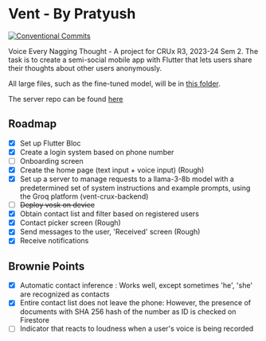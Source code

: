 # Vent - By Pratyush
[![Conventional Commits](https://img.shields.io/badge/Conventional%20Commits-1.0.0-%23FE5196?logo=conventionalcommits&logoColor=white)](https://conventionalcommits.org)

Voice Every Nagging Thought - A project for CRUx R3, 2023-24 Sem 2.
The task is to create a semi-social mobile app with Flutter that lets users share their thoughts
about other users anonymously.

All large files, such as the fine-tuned model, will be in [this folder](https://drive.google.com/drive/folders/1RM144zNfT8wIwAU7H0xQPsNJ7UWmH3V1?usp=sharing).

The server repo can be found [here](https://github.com/RedMiner2005/vent-crux-backend)

## Roadmap
- [x] Set up Flutter Bloc
- [x] Create a login system based on phone number
- [ ] Onboarding screen
- [x] Create the home page (text input + voice input) (Rough)
- [x] Set up a server to manage requests to a llama-3-8b model with a predetermined set of system instructions and example prompts, using the Groq platform (vent-crux-backend)
- [ ] ~~Deploy vosk on device~~
- [x] Obtain contact list and filter based on registered users
- [x] Contact picker screen (Rough)
- [x] Send messages to the user, 'Received' screen (Rough)
- [x] Receive notifications

## Brownie Points
- [x] Automatic contact inference : Works well, except sometimes 'he', 'she' are recognized as contacts
- [x] Entire contact list does not leave the phone: However, the presence of documents with SHA 256 hash of the number as ID is checked on Firestore
- [ ] Indicator that reacts to loudness when a user's voice is being recorded